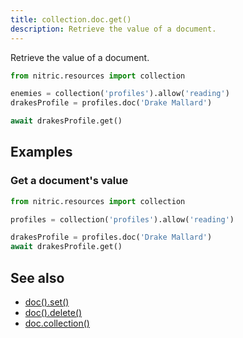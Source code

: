 ```yaml
---
title: collection.doc.get()
description: Retrieve the value of a document.
---
```


Retrieve the value of a document.

```python
from nitric.resources import collection

enemies = collection('profiles').allow('reading')
drakesProfile = profiles.doc('Drake Mallard')

await drakesProfile.get()
```

## Examples

### Get a document's value

```python
from nitric.resources import collection

profiles = collection('profiles').allow('reading')

drakesProfile = profiles.doc('Drake Mallard')
await drakesProfile.get()
```

## See also

- [doc().set()](./collection-doc-set.md)
- [doc().delete()](./collection-doc-delete.md)
- [doc.collection()](./collection-doc-collection.md)
